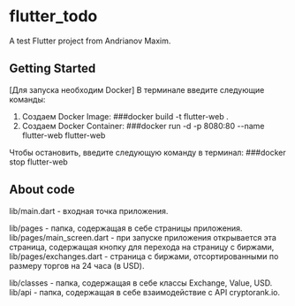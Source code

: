 # flutter_todo

A test Flutter project from Andrianov Maxim.

## Getting Started
[Для запуска необходим Docker]
В терминале введите следующие команды:
1. Создаем Docker Image:
###docker build -t flutter-web .
2. Создаем Docker Container:
###docker run -d -p 8080:80 --name flutter-web flutter-web

Чтобы остановить, введите следующую команду в терминал:
###docker stop flutter-web


## About code
lib/main.dart - входная точка приложения.

lib/pages - папка, содержащая в себе страницы приложения.
lib/pages/main_screen.dart - при запуске приложения открывается эта страница, содержащая кнопку для перехода на страницу с биржами,
lib/pages/exchanges.dart - страница с биржами, отсортированными по размеру торгов на 24 часа (в USD).

lib/classes - папка, содержащая в себе классы Exchange, Value, USD.
lib/api - папка, содержащая в себе взаимодействие с API cryptorank.io.
